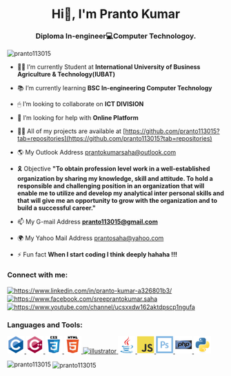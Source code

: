 <h1 align="center">Hi🙁, I'm Pranto Kumar</h1>
<h3 align="center">Diploma In-engineer💻Computer Technologoy.</h3>

<p align="left"> <img src="https://komarev.com/ghpvc/?username=pranto113015&label=Profile%20views&color=0e75b6&style=flat" alt="pranto113015" /> </p>

- 👨‍🎓 I’m currently Student at **International University of Business Agriculture & Technology(IUBAT)**

- 📚 I’m currently learning **BSC In-engineering Computer Technology**

- 🖱 I’m looking to collaborate on **ICT DIVISION**

- 🤝 I’m looking for help with **Online Platform**

- 👨‍💻 All of my projects are available at [https://github.com/pranto113015?tab=repositories](https://github.com/pranto113015?tab=repositories)

- 🌎 My Outlook Address [prantokumarsaha@outlook.com](prantokumarsaha@outlook.com)

- 🎗 Objective **"To obtain profession level work in a well-established organization by sharing my knowledge, skill and attitude. To hold a responsible and challenging position in an organization that will enable me to utilize and develop my analytical inter personal skills and that will give me an opportunity to grow with the organization and to build a successful career."**

- 📫 My G-mail Address **pranto113015@gmail.com**

- 🌍 My Yahoo Mail Address [prantosaha@yahoo.com](prantosaha@yahoo.com)

- ⚡ Fun fact **When I start coding I think deeply hahaha !!!**

<h3 align="left">Connect with me:</h3>
<p align="left">
<a href="https://linkedin.com/in/https://www.linkedin.com/in/pranto-kumar-a326801b3/" target="blank"><img align="center" src="https://raw.githubusercontent.com/rahuldkjain/github-profile-readme-generator/master/src/images/icons/Social/linked-in-alt.svg" alt="https://www.linkedin.com/in/pranto-kumar-a326801b3/" height="30" width="40" /></a>
<a href="https://fb.com/https://www.facebook.com/sreeprantokumar.saha" target="blank"><img align="center" src="https://raw.githubusercontent.com/rahuldkjain/github-profile-readme-generator/master/src/images/icons/Social/facebook.svg" alt="https://www.facebook.com/sreeprantokumar.saha" height="30" width="40" /></a>
<a href="https://www.youtube.com/c/https://www.youtube.com/channel/ucsxxdw162aktdpscp1ngufa" target="blank"><img align="center" src="https://raw.githubusercontent.com/rahuldkjain/github-profile-readme-generator/master/src/images/icons/Social/youtube.svg" alt="https://www.youtube.com/channel/ucsxxdw162aktdpscp1ngufa" height="30" width="40" /></a>
</p>

<h3 align="left">Languages and Tools:</h3>
<p align="left"> <a href="https://www.cprogramming.com/" target="_blank"> <img src="https://raw.githubusercontent.com/devicons/devicon/master/icons/c/c-original.svg" alt="c" width="40" height="40"/> </a> <a href="https://www.w3schools.com/cpp/" target="_blank"> <img src="https://raw.githubusercontent.com/devicons/devicon/master/icons/cplusplus/cplusplus-original.svg" alt="cplusplus" width="40" height="40"/> </a> <a href="https://www.w3schools.com/css/" target="_blank"> <img src="https://raw.githubusercontent.com/devicons/devicon/master/icons/css3/css3-original-wordmark.svg" alt="css3" width="40" height="40"/> </a> <a href="https://www.w3.org/html/" target="_blank"> <img src="https://raw.githubusercontent.com/devicons/devicon/master/icons/html5/html5-original-wordmark.svg" alt="html5" width="40" height="40"/> </a> <a href="https://www.adobe.com/in/products/illustrator.html" target="_blank"> <img src="https://www.vectorlogo.zone/logos/adobe_illustrator/adobe_illustrator-icon.svg" alt="illustrator" width="40" height="40"/> </a> <a href="https://www.java.com" target="_blank"> <img src="https://raw.githubusercontent.com/devicons/devicon/master/icons/java/java-original.svg" alt="java" width="40" height="40"/> </a> <a href="https://developer.mozilla.org/en-US/docs/Web/JavaScript" target="_blank"> <img src="https://raw.githubusercontent.com/devicons/devicon/master/icons/javascript/javascript-original.svg" alt="javascript" width="40" height="40"/> </a> <a href="https://www.photoshop.com/en" target="_blank"> <img src="https://raw.githubusercontent.com/devicons/devicon/master/icons/photoshop/photoshop-line.svg" alt="photoshop" width="40" height="40"/> </a> <a href="https://www.php.net" target="_blank"> <img src="https://raw.githubusercontent.com/devicons/devicon/master/icons/php/php-original.svg" alt="php" width="40" height="40"/> </a> <a href="https://www.python.org" target="_blank"> <img src="https://raw.githubusercontent.com/devicons/devicon/master/icons/python/python-original.svg" alt="python" width="40" height="40"/> </a> </p>

<p><img align="left" src="https://github-readme-stats.vercel.app/api/top-langs?username=pranto113015&show_icons=true&locale=en&layout=compact" alt="pranto113015" /></p>

<p>&nbsp;<img align="center" src="https://github-readme-stats.vercel.app/api?username=pranto113015&show_icons=true&locale=en" alt="pranto113015" /></p>
